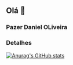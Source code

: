 ## Olá 👋

### Pazer Daniel OLiveira


### Detalhes

[![Anurag's GitHub stats](httpsgithub-readme-stats.vercel.appapiusername=Dani-OLiver&Show_icons=true&theme=dark)](httpsgithub.comanuraghazragithub-readme-stats)

